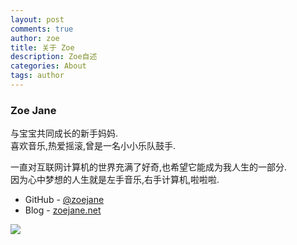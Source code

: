 ```yaml
---
layout: post
comments: true
author: zoe
title: 关于 Zoe
description: Zoe自述
categories: About
tags: author
---
```


### Zoe Jane

与宝宝共同成长的新手妈妈.   
喜欢音乐,热爱摇滚,曾是一名小小乐队鼓手.   

<!--more-->

一直对互联网计算机的世界充满了好奇,也希望它能成为我人生的一部分.   
因为心中梦想的人生就是左手音乐,右手计算机,啦啦啦.   

- GitHub - [@zoejane](http://github.com/zoejane)
- Blog - [zoejane.net](http://zoejane.net/)

![](http://i2.muimg.com/567571/368165fe2f8da4d4.jpg)


